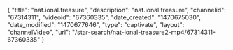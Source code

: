 {
    "title": "nat.ional.treasure",
    "description": "nat.ional.treasure",
    "channelid": "67314311",
    "videoid": "67360335",
    "date_created": "1470675030",
    "date_modified": "1470677646",
    "type": "captivate",
    "layout": "channelVideo",
    "url": "\/star-search\/nat-ional-treasure2-mp4\/67314311-67360335"
}